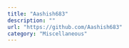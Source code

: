 ```yaml
---
title: "Aashish683"
description: ""
url: "https://github.com/Aashish683"
category: "Miscellaneous"
---
```

